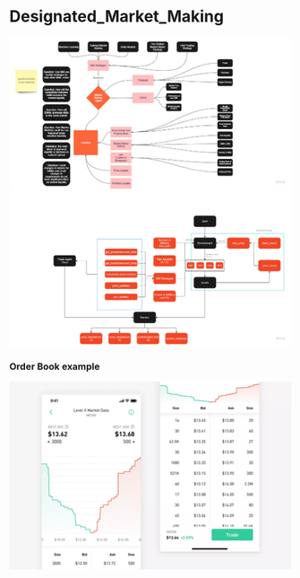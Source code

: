 # Designated_Market_Making
![functions.png](proposal%2Ffunctions.png)
![code_structure.png](proposal%2Fcode_structure.png)

### Order Book example
![example_orderbook.png](proposal%2Fexample_orderbook.png)